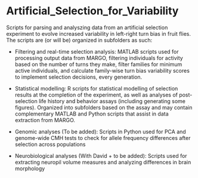# Artificial_Selection_for_Variability

Scripts for parsing and analyszing data from an artificial selection experiment to evolve increased variability in left-right turn bias in fruit flies. The scripts are (or will be) organized in subfolders as such:

- Filtering and real-time selection analysis:
	MATLAB scripts used for processing output data from MARGO, filtering individuals for activity based on the number of turns they make, filter families for minimum active individuals, and calculate family-wise turn bias variability scores to implement selection decisions, every generation. 

- Statistical modelling:
	R scripts for statistical modelling of selection results at the completion of the experiment, as well as analyses of post-selection life history and behavior assays (including generating some figures). Organized into subfolders based on the assay and may contain complementary MATLAB and Python scripts that assist in data extraction from MARGO. 

- Genomic analyses (To be added):
	Scripts in Python used for PCA and genome-wide CMH tests to check for allele frequency differences after selection across populations

- Neurobiological analyses (With David + to be added):
	Scripts used for extracting neuropil volume measures and analyzing differences in brain morphology 
